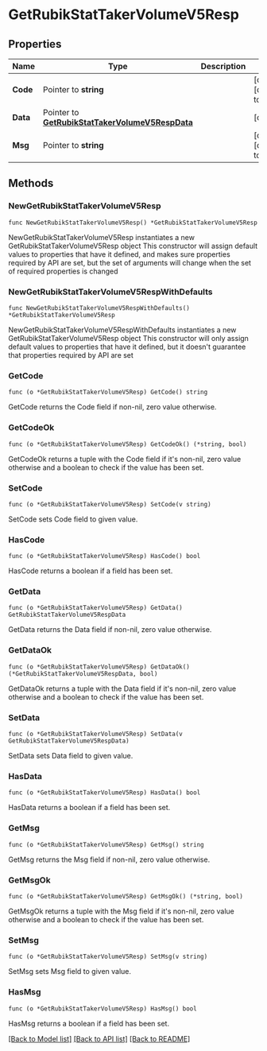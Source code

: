 # GetRubikStatTakerVolumeV5Resp

## Properties

Name | Type | Description | Notes
------------ | ------------- | ------------- | -------------
**Code** | Pointer to **string** |  | [optional] [default to ""]
**Data** | Pointer to [**GetRubikStatTakerVolumeV5RespData**](GetRubikStatTakerVolumeV5RespData.md) |  | [optional] 
**Msg** | Pointer to **string** |  | [optional] [default to ""]

## Methods

### NewGetRubikStatTakerVolumeV5Resp

`func NewGetRubikStatTakerVolumeV5Resp() *GetRubikStatTakerVolumeV5Resp`

NewGetRubikStatTakerVolumeV5Resp instantiates a new GetRubikStatTakerVolumeV5Resp object
This constructor will assign default values to properties that have it defined,
and makes sure properties required by API are set, but the set of arguments
will change when the set of required properties is changed

### NewGetRubikStatTakerVolumeV5RespWithDefaults

`func NewGetRubikStatTakerVolumeV5RespWithDefaults() *GetRubikStatTakerVolumeV5Resp`

NewGetRubikStatTakerVolumeV5RespWithDefaults instantiates a new GetRubikStatTakerVolumeV5Resp object
This constructor will only assign default values to properties that have it defined,
but it doesn't guarantee that properties required by API are set

### GetCode

`func (o *GetRubikStatTakerVolumeV5Resp) GetCode() string`

GetCode returns the Code field if non-nil, zero value otherwise.

### GetCodeOk

`func (o *GetRubikStatTakerVolumeV5Resp) GetCodeOk() (*string, bool)`

GetCodeOk returns a tuple with the Code field if it's non-nil, zero value otherwise
and a boolean to check if the value has been set.

### SetCode

`func (o *GetRubikStatTakerVolumeV5Resp) SetCode(v string)`

SetCode sets Code field to given value.

### HasCode

`func (o *GetRubikStatTakerVolumeV5Resp) HasCode() bool`

HasCode returns a boolean if a field has been set.

### GetData

`func (o *GetRubikStatTakerVolumeV5Resp) GetData() GetRubikStatTakerVolumeV5RespData`

GetData returns the Data field if non-nil, zero value otherwise.

### GetDataOk

`func (o *GetRubikStatTakerVolumeV5Resp) GetDataOk() (*GetRubikStatTakerVolumeV5RespData, bool)`

GetDataOk returns a tuple with the Data field if it's non-nil, zero value otherwise
and a boolean to check if the value has been set.

### SetData

`func (o *GetRubikStatTakerVolumeV5Resp) SetData(v GetRubikStatTakerVolumeV5RespData)`

SetData sets Data field to given value.

### HasData

`func (o *GetRubikStatTakerVolumeV5Resp) HasData() bool`

HasData returns a boolean if a field has been set.

### GetMsg

`func (o *GetRubikStatTakerVolumeV5Resp) GetMsg() string`

GetMsg returns the Msg field if non-nil, zero value otherwise.

### GetMsgOk

`func (o *GetRubikStatTakerVolumeV5Resp) GetMsgOk() (*string, bool)`

GetMsgOk returns a tuple with the Msg field if it's non-nil, zero value otherwise
and a boolean to check if the value has been set.

### SetMsg

`func (o *GetRubikStatTakerVolumeV5Resp) SetMsg(v string)`

SetMsg sets Msg field to given value.

### HasMsg

`func (o *GetRubikStatTakerVolumeV5Resp) HasMsg() bool`

HasMsg returns a boolean if a field has been set.


[[Back to Model list]](../README.md#documentation-for-models) [[Back to API list]](../README.md#documentation-for-api-endpoints) [[Back to README]](../README.md)


